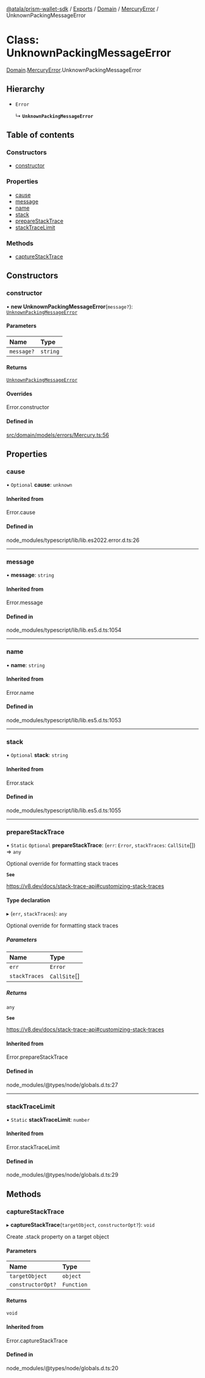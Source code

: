 [@atala/prism-wallet-sdk](../README.md) / [Exports](../modules.md) / [Domain](../modules/Domain.md) / [MercuryError](../modules/Domain.MercuryError.md) / UnknownPackingMessageError

# Class: UnknownPackingMessageError

[Domain](../modules/Domain.md).[MercuryError](../modules/Domain.MercuryError.md).UnknownPackingMessageError

## Hierarchy

- `Error`

  ↳ **`UnknownPackingMessageError`**

## Table of contents

### Constructors

- [constructor](Domain.MercuryError.UnknownPackingMessageError.md#constructor)

### Properties

- [cause](Domain.MercuryError.UnknownPackingMessageError.md#cause)
- [message](Domain.MercuryError.UnknownPackingMessageError.md#message)
- [name](Domain.MercuryError.UnknownPackingMessageError.md#name)
- [stack](Domain.MercuryError.UnknownPackingMessageError.md#stack)
- [prepareStackTrace](Domain.MercuryError.UnknownPackingMessageError.md#preparestacktrace)
- [stackTraceLimit](Domain.MercuryError.UnknownPackingMessageError.md#stacktracelimit)

### Methods

- [captureStackTrace](Domain.MercuryError.UnknownPackingMessageError.md#capturestacktrace)

## Constructors

### constructor

• **new UnknownPackingMessageError**(`message?`): [`UnknownPackingMessageError`](Domain.MercuryError.UnknownPackingMessageError.md)

#### Parameters

| Name | Type |
| :------ | :------ |
| `message?` | `string` |

#### Returns

[`UnknownPackingMessageError`](Domain.MercuryError.UnknownPackingMessageError.md)

#### Overrides

Error.constructor

#### Defined in

[src/domain/models/errors/Mercury.ts:56](https://github.com/input-output-hk/atala-prism-wallet-sdk-ts/blob/47ec1c8/src/domain/models/errors/Mercury.ts#L56)

## Properties

### cause

• `Optional` **cause**: `unknown`

#### Inherited from

Error.cause

#### Defined in

node_modules/typescript/lib/lib.es2022.error.d.ts:26

___

### message

• **message**: `string`

#### Inherited from

Error.message

#### Defined in

node_modules/typescript/lib/lib.es5.d.ts:1054

___

### name

• **name**: `string`

#### Inherited from

Error.name

#### Defined in

node_modules/typescript/lib/lib.es5.d.ts:1053

___

### stack

• `Optional` **stack**: `string`

#### Inherited from

Error.stack

#### Defined in

node_modules/typescript/lib/lib.es5.d.ts:1055

___

### prepareStackTrace

▪ `Static` `Optional` **prepareStackTrace**: (`err`: `Error`, `stackTraces`: `CallSite`[]) => `any`

Optional override for formatting stack traces

**`See`**

https://v8.dev/docs/stack-trace-api#customizing-stack-traces

#### Type declaration

▸ (`err`, `stackTraces`): `any`

Optional override for formatting stack traces

##### Parameters

| Name | Type |
| :------ | :------ |
| `err` | `Error` |
| `stackTraces` | `CallSite`[] |

##### Returns

`any`

**`See`**

https://v8.dev/docs/stack-trace-api#customizing-stack-traces

#### Inherited from

Error.prepareStackTrace

#### Defined in

node_modules/@types/node/globals.d.ts:27

___

### stackTraceLimit

▪ `Static` **stackTraceLimit**: `number`

#### Inherited from

Error.stackTraceLimit

#### Defined in

node_modules/@types/node/globals.d.ts:29

## Methods

### captureStackTrace

▸ **captureStackTrace**(`targetObject`, `constructorOpt?`): `void`

Create .stack property on a target object

#### Parameters

| Name | Type |
| :------ | :------ |
| `targetObject` | `object` |
| `constructorOpt?` | `Function` |

#### Returns

`void`

#### Inherited from

Error.captureStackTrace

#### Defined in

node_modules/@types/node/globals.d.ts:20
